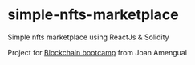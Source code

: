 # simple-nfts-marketplace

Simple nfts marketplace using ReactJs &amp; Solidity

Project for  [Blockchain bootcamp](https://www.udemy.com/course/bootcamp-blockchain-cero-experto/) from Joan Amengual 
